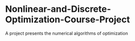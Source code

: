 # Nonlinear-and-Discrete-Optimization-Course-Project

A project presents the numerical algorithms of optimization
